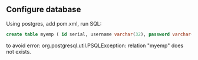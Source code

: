 ## Configure database
Using postgres, add pom.xml, run SQL:
```sql
create table myemp ( id serial, username varchar(32), password varchar(32));
```
to avoid error: org.postgresql.util.PSQLException: relation "myemp" does not exists.